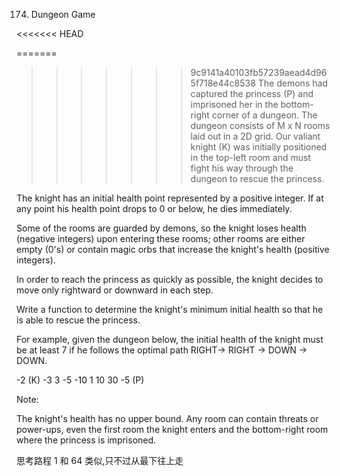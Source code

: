 174. Dungeon Game

<<<<<<< HEAD

=======

> > > > > > > 9c9141a40103fb57239aead4d965f718e44c8538
> > > > > > > The demons had captured the princess (P) and imprisoned her in the bottom-right corner of a dungeon. The dungeon consists of M x N rooms laid out in a 2D grid. Our valiant knight (K) was initially positioned in the top-left room and must fight his way through the dungeon to rescue the princess.

The knight has an initial health point represented by a positive integer. If at any point his health point drops to 0 or below, he dies immediately.

Some of the rooms are guarded by demons, so the knight loses health (negative integers) upon entering these rooms; other rooms are either empty (0's) or contain magic orbs that increase the knight's health (positive integers).

In order to reach the princess as quickly as possible, the knight decides to move only rightward or downward in each step.

Write a function to determine the knight's minimum initial health so that he is able to rescue the princess.

For example, given the dungeon below, the initial health of the knight must be at least 7 if he follows the optimal path RIGHT-> RIGHT -> DOWN -> DOWN.

-2 (K) -3 3
-5 -10 1
10 30 -5 (P)

Note:

The knight's health has no upper bound.
Any room can contain threats or power-ups, even the first room the knight enters and the bottom-right room where the princess is imprisoned.

思考路程
1 和 64 类似,只不过从最下往上走
